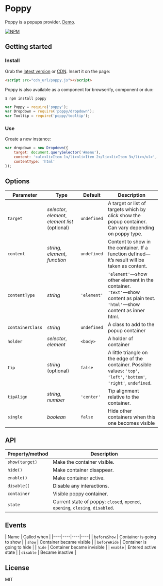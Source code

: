 # Poppy

Poppy is a popups provider. [Demo](http://dfcreative.github.io/poppy).

[![NPM](https://nodei.co/npm/poppy.png?downloads=true&downloadRank=true&stars=true)](https://nodei.co/npm/poppy/)


## Getting started

### Install

Grab the [latest version](todo) or [CDN](todo). Insert it on the page:

```html
<script src="cdn_url/poppy.js"></script>
```

Poppy is also available as a component for browserify, component or duo:

`$ npm install poppy`

```js
var Poppy = require('poppy');
var Dropdown = require('poppy/dropdown');
var Tooltip = require('poppy/tooltip');
```

### Use

Create a new instance:

```js
var dropdown = new Dropdown({
	target: document.querySelector('#menu'),
	content: '<ul><li>Item 1</li><li>Item 2</li><li>Item 3</li></ul>',
	contentType: 'html'
});
```


## Options

| Parameter | Type | Default | Description |
|----|----|----|----|
| `target` | _selector_, _element_, _element list_ (optional) | `undefined` | A target or list of targets which by click show the popup container. Can vary depending on poppy type. |
| `content` | _string_, _element_, _function_ | `undefined` | Content to show in the container. If a function defined—it’s result will be taken as content. |
| `contentType` | _string_ | `'element'` | `'element'`—show other element in the container.<br/>`'text'`—show content as plain text.<br/>`'html'`—show content as inner html. |
| `containerClass` | _string_ | `undefined` | A class to add to the popup container |
| `holder` | _selector_, _element_ | `<body>` | A holder of container |
| `tip` | _string_ (optional) | `false` | A little triangle on the edge of the container. Possible values: `'top'`, `'left'`, `'bottom'`, `'right'`, `undefined`. |
| `tipAlign` | _string_, _number_ | `'center'` | Tip alignment relative to the container. |
| `single` | _boolean_ | `false` | Hide other containers when this one becomes visible |


## API

| Property/method | Description |
|----|----|
| `show(target)` | Make the container visible. |
| `hide()` | Make container disappear. |
| `enable()` | Make container active. |
| `disable()` | Disable any interactions. |
| `container` | Visible poppy container. |
| `state` | Current state of poppy: `closed`, `opened`, `opening`, `closing`, `disabled`. |


## Events

| Name | Called when |
|----|----|----|----|
| `beforeShow` | Container is going to show |
| `show` | Container became visible |
| `beforeHide` | Container is going to hide |
| `hide` | Container became invisible |
| `enable` | Entered active state |
| `disable` | Became inactive |


## License

MIT
